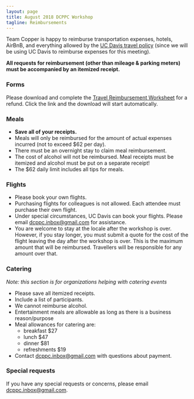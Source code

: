 ```yaml
---
layout: page
title: August 2018 DCPPC Workshop 
tagline: Reimbursements
---
```


Team Copper is happy to reimburse transportation expenses, hotels, AirBnB,
and everything allowed by the [UC Davis travel policy](https://policy.ucop.edu/doc/3420365/BFB-G-28) 
(since we will be using UC Davis to reimburse expenses for this meeting).

**All requests for reimbursement (other than mileage & parking meters)
must be accompanied by an itemized receipt.**

### Forms
Please download and complete the [Travel Reimbursement Worksheet](https://github.com/dcppc/2018-july-workshop/raw/master/docs/TravelReimbursementWorksheet.doc) for a refund. Click the link and the download will start automatically. 

### Meals
- **Save all of your receipts.** 
- Meals will only be reimbursed for the amount of actual expenses incurred (not to exceed $62 per day).
- There must be an overnight stay to claim meal reimbursement.
- The cost of alcohol will not be reimbursed. Meal receipts must be itemized and alcohol must be put on a separate receipt!
- The $62 daily limit includes all tips for meals.

### Flights
- Please book your own flights. 
- Purchasing flights for colleagues is not allowed. Each attendee must purchase their own flight. 
- Under special circumstances, UC Davis can book your flights. Please email <dcppc.inbox@gmail.com> for assistance. 
- You are welcome to stay at the locale after the workshop is over. However, if you stay longer, you must submit a quote for the cost of the flight leaving the day after the workshop is over. This is the maximum amount that will be reimbursed. Travellers will be responsible for any amount over that.

### Catering
_Note: this section is for organizations helping with catering events_
- Please save all itemized receipts. 
- Include a list of participants.
- We cannot reimburse alcohol.
- Entertainment meals are allowable as long as there is a business reason/purpose
- Meal allowances for catering are:
	- breakfast $27
	- lunch $47
	- dinner $81
	- refreshments $19
- Contact <dcppc.inbox@gmail.com> with questions about payment.

### Special requests
If you have any special requests or concerns, please email <dcppc.inbox@gmail.com>.
